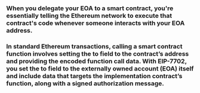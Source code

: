 ### When you delegate your EOA to a smart contract, you're essentially telling the Ethereum network to execute that contract's code whenever someone interacts with your EOA address.

### In standard Ethereum transactions, calling a smart contract function involves setting the to field to the contract’s address and providing the encoded function call data. With EIP-7702, you set the to field to the externally owned account (EOA) itself and include data that targets the implementation contract’s function, along with a signed authorization message.